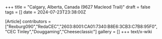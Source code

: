 +++
title = "Calgary, Alberta, Canada (9627 Macleod Trail)"
draft = false
tags = []
date = 2024-07-23T23:38:00Z

[Article]
contributors = ["Rexburg090","RedaCEC","2603:8001:CA01:7340:B8E6:3CB3:C7B8:95F0","CEC Tinley","Douggaming","Cheeseclassic"]
gallery = []
+++
text/x-wiki